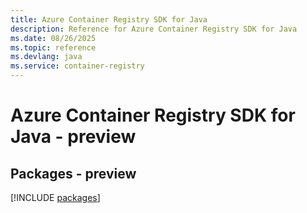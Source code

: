 ```yaml
---
title: Azure Container Registry SDK for Java
description: Reference for Azure Container Registry SDK for Java
ms.date: 08/26/2025
ms.topic: reference
ms.devlang: java
ms.service: container-registry
---
```

# Azure Container Registry SDK for Java - preview
## Packages - preview
[!INCLUDE [packages](container-registry-index.md)]
